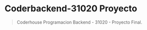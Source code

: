 Coderbackend-31020 Proyecto
============================

> Coderhouse Programacion Backend - 31020 - Proyecto Final.
